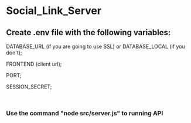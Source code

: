 # Social_Link_Server
<h2>Create .env file with the following variables:</h2>

<P>DATABASE_URL (if you are going to use SSL) or DATABASE_LOCAL (if you don't);</P>
<P>FRONTEND (client url);</P>
<P>PORT;</P>
<P>SESSION_SECRET;</P>

<br>
<h3>Use the command "node src/server.js" to running API</h3>

